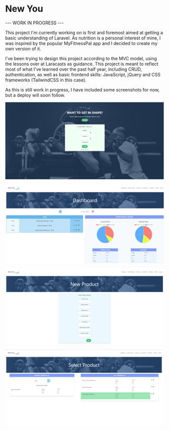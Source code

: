 # New You

--- WORK IN PROGRESS ---

This project I'm currently working on is first and foremost aimed at getting a basic understanding of Laravel.
As nutrition is a personal interest of mine, I was inspired by the popular MyFitnessPal app and I decided to create my own version of it.

I've been trying to design this project according to the MVC model, using the lessons over at Laracasts as guidance.
This project is meant to reflect most of what I've learned over the past half year, including CRUD, authentication, as well as basic frontend skills: JavaScript, jQuery and CSS frameworks (TailwindCSS in this case).

As this is still work in progress, I have included some screenshots for now, but a deploy will soon follow. 


![Alt text](/screenshots/newyou0.jpg?raw=true "preview")

![Alt text](/screenshots/newyou1.jpg?raw=true "preview")

![Alt text](/screenshots/newyou2.jpg?raw=true "preview")

![Alt text](/screenshots/newyou3.jpg?raw=true "preview")
